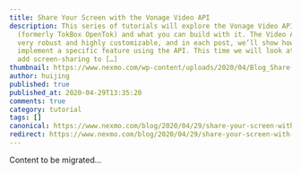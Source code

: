 ```yaml
---
title: Share Your Screen with the Vonage Video API
description: This series of tutorials will explore the Vonage Video API
  (formerly TokBox OpenTok) and what you can build with it. The Video API is
  very robust and highly customizable, and in each post, we’ll show how to
  implement a specific feature using the API. This time we will look at how to
  add screen-sharing to […]
thumbnail: https://www.nexmo.com/wp-content/uploads/2020/04/Blog_Share-Your-Screen_1200x600.png
author: huijing
published: true
published_at: 2020-04-29T13:35:20
comments: true
category: tutorial
tags: []
canonical: https://www.nexmo.com/blog/2020/04/29/share-your-screen-with-the-vonage-video-api-dr
redirect: https://www.nexmo.com/blog/2020/04/29/share-your-screen-with-the-vonage-video-api-dr
---
```

Content to be migrated...
